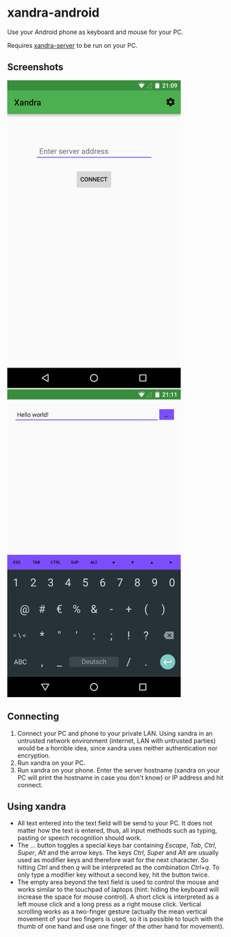 # xandra-android
Use your Android phone as keyboard and mouse for your PC.

Requires [xandra-server](https://github.com/ddast/xandra-server) to be run on
your PC.

## Screenshots

![Connect Activity](/img/xandra1.png?raw=true)
![Main Activity](/img/xandra2.png?raw=true)

## Connecting

1. Connect your PC and phone to your private LAN.
   Using xandra in an untrusted network environment (internet, LAN with
   untrusted parties) would be a horrible idea, since xandra uses neither
   authentication nor encryption.
2. Run xandra on your PC.
3. Run xandra on your phone.
   Enter the server hostname (xandra on your PC will print the hostname in case
   you don't know) or IP address and hit connect.

## Using xandra

* All text entered into the text field will be send to your PC.
  It does not matter how the text is entered, thus, all input methods such as
  typing, pasting or speech recognition should work.
* The … button toggles a special keys bar containing *Escape*, *Tab*, *Ctrl*,
  *Super*, *Alt* and the arrow keys.
  The keys *Ctrl*, *Super* and *Alt* are usually used as modifier keys and
  therefore wait for the next character.
  So hitting *Ctrl* and then *q* will be interpreted as the combination
  *Ctrl+q*.
  To only type a modifier key without a second key, hit the button twice.
* The empty area beyond the text field is used to control the mouse and works
  similar to the touchpad of laptops (hint: hiding the keyboard will increase
  the space for mouse control).
  A short click is interpreted as a left mouse click and a long press as a
  right mouse click.
  Vertical scrolling works as a two-finger gesture (actually the mean vertical
  movement of your two fingers is used, so it is possible to touch with the
  thumb of one hand and use one finger of the other hand for movement).

  
